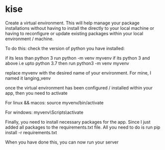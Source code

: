 # kise

Create a virtual environment. This will help manage your package installations without having to install the directly to your local machine or having to reconfigure or update existing packages within your local environment / machine.

To do this:
check the version of python you have installed:

if its less than python 3 run python -m venv myvenv
if its python 3 and above i.e upto python 3.7 then run python3 -m venv myvenv

replace myvenv with the desired name of your environment. For mine, I named it langing_venv

once the virtual environment has been configured / installed within your app, then you need to activate

For linux && macos: source myvenv/bin/activate

For windows: myvenv\Scripts\activate

Finally, you need to install necessary packages for the app. Since I just added all packages to the requirements.txt file. All you need to do is run pip install -r requirements.txt

When you have done this, you can now run your server
